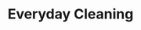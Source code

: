 ---
title: "Everyday Cleaning"
description: "Professional cleaning services to keep your living space spotless."
icon: "Home"
order: 4
---